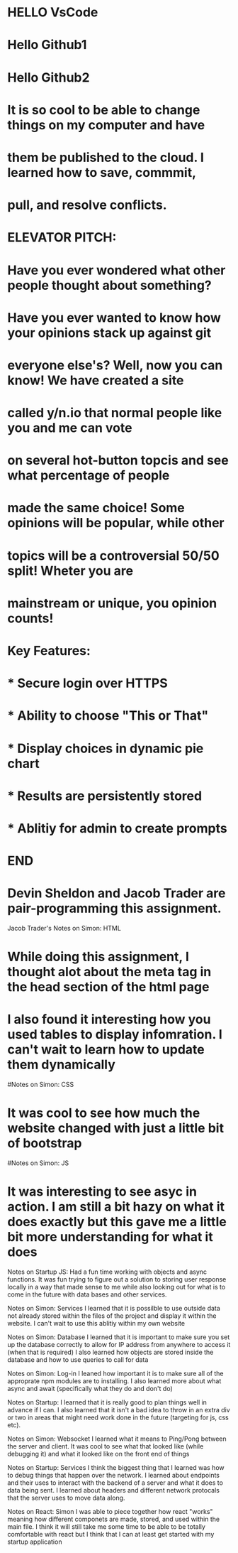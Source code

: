 

# HELLO VsCode
# Hello Github1
# Hello Github2
# It is so cool to be able to change things on my computer and have 
# them be published to the cloud. I learned how to save, commmit, 
# pull, and resolve conflicts.

# ELEVATOR PITCH:
# Have you ever wondered what other people thought about something? 
# Have you ever wanted to know how your opinions stack up against git
# everyone else's? Well, now you can know! We have created a site
# called y/n.io that normal people like you and me can vote
# on several hot-button topcis and see what percentage of people
# made the same choice! Some opinions will be popular, while other
# topics will be a controversial 50/50 split! Wheter you are 
# mainstream or unique, you opinion counts!

#  Key Features:
#   * Secure login over HTTPS
#   * Ability to choose "This or That"
#   * Display choices in dynamic pie chart
#   * Results are persistently stored
#   * Ablitiy for admin to create prompts
# END

# Devin Sheldon and Jacob Trader are pair-programming this assignment.

Jacob Trader's Notes on Simon: HTML
#   While doing this assignment, I thought alot about the meta tag in the head section of the html page
#   I also found it interesting how you used tables to display infomration. I can't wait to learn how to update them dynamically

#Notes on Simon: CSS
#   It was cool to see how much the website changed with just a little bit of bootstrap

#Notes on Simon: JS
#   It was interesting to see asyc in action. I am still a bit hazy on what it does exactly but this gave me a little bit more understanding for what it does

Notes on Startup JS:
Had a fun time working with objects and async functions. It was fun trying to figure out a solution to storing user response locally in a way that made sense to me while also looking out for what is to come in the future with data bases and other services.

Notes on Simon: Services
  I learned that it is possilble to use outside data not already stored within the files of the project and display it within the website. I can't wait to use this ablitiy within my own website
 
 Notes on Simon: Database
  I learned that it is important to make sure you set up the database correctly to allow for IP address from anywhere to access it (when that is required)
    I also learned how objects are stored inside the database and how to use queries to call for data
 
 Notes on Simon: Log-in
  I leaned how important it is to make sure all of the approprate npm modules are to installing. I also learned more about what async and await (specifically what they do and don't do) 
  
  Notes on Startup:
    I learned that it is really good to plan things well in advance if I can. I also learned that it isn't a bad idea to throw in an extra div or two in areas that might need work done in the future (targeting for js, css etc). 
  
Notes on Simon: Websocket
I learned what it means to Ping/Pong between the server and client. It was cool to see what that looked like (while debugging it) and what it looked like on the front end of things

Notes on Startup: Services
I think the biggest thing that I learned was how to debug things that happen over the network. I learned about endpoints and their uses to interact with the backend of a server and what it does to data being sent. I learned about headers and different network protocals that the server uses to move data along.
 
Notes on React: Simon
I was able to piece together how react "works" meaning how different componets are made, stored, and used within the main file. I think it will still take me some time to be able to be totally comfortable with react but I think that I can at least get started with my startup application
